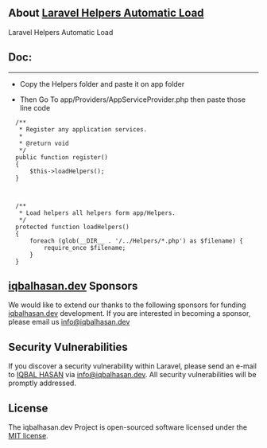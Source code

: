 ## About <a href="javascript:void();" target="_blank">Laravel Helpers Automatic Load</a>

Laravel Helpers Automatic Load

## Doc:

<hr/>

- Copy the Helpers folder and paste it on app folder

- Then Go To app/Providers/AppServiceProvider.php then paste those line code

```
  /**
   * Register any application services.
   *
   * @return void
   */
  public function register()
  {
      $this->loadHelpers();
  }
  
  
  
  /**
   * Load helpers all helpers form app/Helpers.
   */
  protected function loadHelpers()
  {
      foreach (glob(__DIR__ . '/../Helpers/*.php') as $filename) {
          require_once $filename;
      }
  }
```

## <a href="https://iqbalhasan.dev" target="_blank">iqbalhasan.dev</a> Sponsors

We would like to extend our thanks to the following sponsors for funding <a href="https://iqbalhasan.dev" target="_blank">iqbalhasan.dev</a> development. If you are interested in becoming a sponsor, please email us <a href="mailto:info@iqbalhasan.dev">info@iqbalhasan.dev</a>

## Security Vulnerabilities

If you discover a security vulnerability within Laravel, please send an e-mail to <a href="https://iqbalhasan.dev" target="_blank">IQBAL HASAN</a> via [info@iqbalhasan.dev](mailto:info@iqbalhasan.dev). All security vulnerabilities will be promptly addressed.

## License

The iqbalhasan.dev Project is open-sourced software licensed under the [MIT license](https://opensource.org/licenses/MIT).
